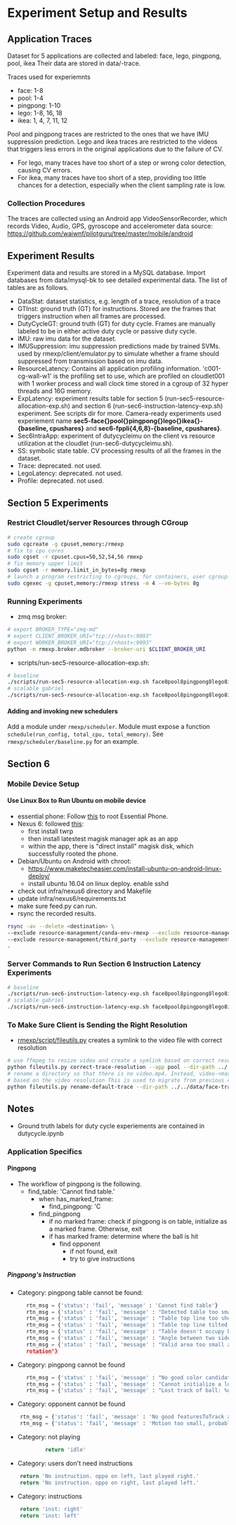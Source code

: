 # Experiment Setup and Results

## Application Traces

Dataset for 5 applications are collected and labeled: face, lego, pingpong, pool, ikea
Their data are stored in data/<app>-trace.

Traces used for experiemnts
* face: 1-8
* pool: 1-4
* pingpong: 1-10
* lego: 1-8, 16, 18
* ikea: 1, 4, 7, 11, 12

Pool and pingpong traces are restricted to the ones that we have IMU suppression prediction.
Lego and ikea traces are restricted to the videos that triggers less errors in the original applications due to the failure of CV.
  * For lego, many traces have too short of a step or wrong color detection, causing CV errors.
  * For ikea, many traces have too short of a step, providing too little chances for a detection, especially when the client sampling rate is low.

### Collection Procedures

The traces are collected using an Android app VideoSensorRecorder, which records Video, Audio, GPS, gyroscope and accelerometer data 
source: https://github.com/waiwnf/pilotguru/tree/master/mobile/android

## Experiment Results

Experiment data and results are stored in a MySQL database. Import databases from data/mysql-bk to see detailed experimental data.
The list of tables are as follows.

* DataStat: dataset statistics, e.g. length of a trace, resolution of a trace
* GTInst: ground truth (GT) for instructions. Stored are the frames that triggers instruction when all frames are processed.
* DutyCycleGT: ground truth (GT) for duty cycle. Frames are manually labeled to be in either active duty cycle or passive duty cycle.
* IMU: raw imu data for the dataset.
* IMUSuppression: imu suppression predictions made by trained SVMs. used by rmexp/client/emulator.py to simulate whether a frame should suppressed from transmission based on imu data.
* ResourceLatency: Contains all application profiling information. 'c001-cg-wall-w1' is the profiling set to use, which are profiled on cloudlet001 with 1 worker process and wall clock time stored in a cgroup of 32 hyper threads and 16G memory.
* ExpLatency: experiment results table for section 5 (run-sec5-resource-allocation-exp.sh) and section 6 (run-sec6-instruction-latency-exp.sh) experiment. See scripts dir for more. Camera-ready experiments used experiement name **sec5-face{}pool{}pingpong{}lego{}ikea{}-{baseline, cpushares}** and **sec6-fppli{4,6,8}-{baseline, cpushares}**.
* Sec6IntraApp: experiment of dutycycleimu on the client vs resource utilization at the cloudlet (run-sec6-dutycycleimu.sh).
* SS: symbolic state table. CV processing results of all the frames in the dataset.
* Trace: deprecated. not used.
* LegoLatency: deprecated. not used.
* Profile: deprecated. not used.



## Section 5 Experiments

### Restrict Cloudlet/server Resources through CGroup
```bash
# create cgroup
sudo cgcreate -g cpuset,memory:/rmexp
# fix to cpu cores
sudo cgset -r cpuset.cpus=50,52,54,56 rmexp
# fix memory upper limit
sudo cgset -r memory.limit_in_bytes=8g rmexp
# launch a program restricting to cgroups, for containers, user cgroup-parent 
sudo cgexec -g cpuset,memory:/rmexp stress -m 4 --vm-bytes 8g
```

### Running Experiments

* zmq msg broker:

```bash
# export BROKER_TYPE="zmq-md"
# export CLIENT_BROKER_URI="tcp://<host>:9093"
# export WORKER_BROKER_URI="tcp://<host>:9093"
python -m rmexp.broker.mdbroker --broker-uri $CLIENT_BROKER_URI
```

* scripts/run-sec5-resource-allocation-exp.sh:

```bash
# baseline
./scripts/run-sec5-resource-allocation-exp.sh face8pool8pingpong8lego8ikea8 baseline sec5-face8pool8pingpong8lego8ikea8-baseline
# scalable gabriel
./scripts/run-sec5-resource-allocation-exp.sh face8pool8pingpong8lego8ikea8 cpushares sec5-face8pool8pingpong8lego8ikea8-cpushares
```

#### Adding and invoking new schedulers
Add a module under `rmexp/scheduler`. Module must expose a function `schedule(run_config, total_cpu, total_memory)`. See `rmexp/scheduler/baseline.py` for an example.

## Section 6

### Mobile Device Setup

#### Use Linux Box to Run Ubuntu on mobile device
* essential phone:
  Follow [this](https://android.gadgethacks.com/how-to/root-your-essential-ph-1-with-magisk-0187784/1) to root Essential Phone.
* Nexus 6:
  followed [this](https://android.gadgethacks.com/how-to/magisk-101-install-magisk-root-with-twrp-0179668/):
    * first install twrp
    * then install latestest magisk manager apk as an app
    * within the app, there is "direct install" magisk disk, which successfully rooted the phone.
* Debian/Ubuntu on Android with chroot:
  * https://www.maketecheasier.com/install-ubuntu-on-android-linux-deploy/
  * install ubuntu 16.04 on linux deploy. enable sshd
* check out infra/nexus6 directory and Makefile
* update infra/nexus6/requirements.txt
* make sure feed.py can run.
* rsync the recorded results.
```bash
rsync -av --delete <destination> \
--exclude resource-management/conda-env-rmexp --exclude resource-management/.git --exclude resource-management/data \
--exclude resource-management/third_party --exclude resource-management/visualization \
.
```

### Server Commands to Run Section 6 Instruction Latency Experiments

```bash
# baseline
./scripts/run-sec6-instruction-latency-exp.sh face8pool8pingpong8lego8ikea8 baseline sec6-fppli8-baseline
# scalable gabriel
./scripts/run-sec6-instruction-latency-exp.sh face8pool8pingpong8lego8ikea8 cpushares sec6-fppli8-cpushares
```

### To Make Sure Client is Sending the Right Resolution

* [rmexp/script/fileutils.py](rmexp/script/fileutils.py) creates a symlink to the video file with correct resolution
```bash
# use ffmpeg to resize video and create a symlink based on correct resolution
python fileutils.py correct-trace-resolution --app pool --dir-path ../../data/pool-trace
# rename a directory so that there is no video.mp4. Instead, video-<max_wh>.mp4 will be created
# based on the video resolution This is used to migrate from previous dataset format.
python fileutils.py rename-default-trace --dir-path ../../data/face-trace
```

## Notes

* Ground truth labels for duty cycle experiements are contained in dutycycle.ipynb

### Application Specifics

#### Pingpong
  * The workflow of pingpong is the following.
    * find_table: 'Cannot find table.'
      * when has_marked_frame:
        * find_pingpong: 'C
      * find_pingpong
        * if no marked frame: check if pingpong is on table, initialize as a
          marked frame. Otherwise, exit
        * if has marked frame: determine where the ball is hit
          * find opponent
            * if not found, exit
            * try to give instructions

##### Pingpong's Instruction
  * Category: pingpong table cannot be found:
```python
      rtn_msg = {'status': 'fail', 'message' : 'Cannot find table'}
      rtn_msg = {'status' : 'fail', 'message' : "Detected table too small: %f" % table_area_percentage}
      rtn_msg = {'status' : 'fail', 'message' : "Table top line too short"}
      rtn_msg = {'status' : 'fail', 'message' : "Table top line tilted too much"}
      rtn_msg = {'status' : 'fail', 'message' : "Table doesn't occupy bottom part of image"}
      rtn_msg = {'status' : 'fail', 'message' : "Angle between two side edge not right"}
      rtn_msg = {'status' : 'fail', 'message' : "Valid area too small after
      rotation"}
```
  * Category: pingpong cannot be found
```python
      rtn_msg = {'status' : 'fail', 'message' : "No good color candidate"}
      rtn_msg = {'status' : 'fail', 'message' : "Cannot initialize a location of ball"}
      rtn_msg = {'status' : 'fail', 'message' : "Lost track of ball: %d" % ball_moved_dist}
```
  * Category: opponent cannot be found
```python
    rtn_msg = {'status': 'fail', 'message' : 'No good featuresToTrack at all, probably no one in the scene'}
    rtn_msg = {'status': 'fail', 'message' : 'Motion too small, probably no one in the scene'}
```
  * Category: not playing
```python
            return 'idle'
```
  * Category: users don't need instructions
```python
    return 'No instruction. oppo on left, last played right.'
    return 'No instruction. oppo on right, last played left.'
```
  * Category: instructions
```python
    return 'inst: right'
    return 'inst: left'
```
